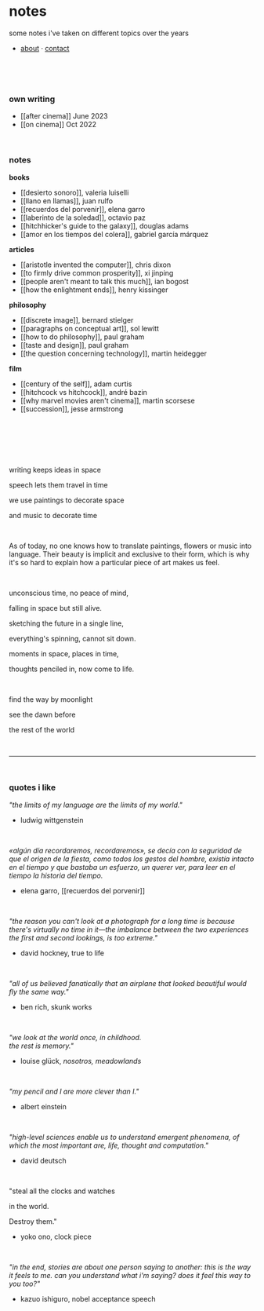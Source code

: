 # notes
 
some notes i've taken on different topics over the years

- [about](https://edugon.studio/things) · [contact](mailto:e@edugon.studio)
 
⠀ ⠀ 

⠀  

### own writing
- [[after cinema]] June 2023
- [[on cinema]] Oct 2022

⠀⠀ 

### notes

**books**
- [[desierto sonoro]], valeria luiselli
- [[llano en llamas]], juan rulfo
- [[recuerdos del porvenir]], elena garro
- [[laberinto de la soledad]], octavio paz
- [[hitchhicker's guide to the galaxy]], douglas adams
- [[amor en los tiempos del colera]], gabriel garcía márquez

**articles**
- [[aristotle invented the computer]], chris dixon
- [[to firmly drive common prosperity]], xi jinping
- [[people aren't meant to talk this much]], ian bogost
- [[how the enlightment ends]], henry kissinger

**philosophy**
- [[discrete image]], bernard stielger
- [[paragraphs on conceptual art]], sol lewitt
- [[how to do philosophy]], paul graham
- [[taste and design]], paul graham
- [[the question concerning technology]], martin heidegger

**film**
- [[century of the self]], adam curtis
- [[hitchcock vs hitchcock]], andré bazin
- [[why marvel movies aren't cinema]], martin scorsese
- [[succession]], jesse armstrong



⠀ ⠀ 
 
⠀ ⠀  

⠀ ⠀ 

writing keeps ideas in space  

speech lets them travel in time  

we use paintings to decorate space  

and music to decorate time
 
⠀ ⠀ 
⠀ ⠀ 
 
As of today, no one knows how to translate paintings, flowers or music into language. Their beauty is implicit and exclusive to their form, which is why it's so hard to explain how a particular piece of art makes us feel.
 
⠀ ⠀ 
⠀ ⠀ 
 
unconscious time, no peace of mind,  

falling in space but still alive.  

sketching the future in a single line,  

everything's spinning, cannot sit down.  

moments in space, places in time,  

thoughts penciled in, now come to life.
 
⠀ ⠀ 
⠀ ⠀ 
 
find the way by moonlight  

see the dawn before  

the rest of the world  
 
⠀ ⠀ 
⠀ ⠀ 


- ---

⠀ ⠀ 
⠀ ⠀ 
### quotes i like

*"the limits of my language are the limits of my world."*

- ludwig wittgenstein
 
⠀ ⠀ 

*«algún día recordaremos, recordaremos», se decía con la seguridad de que el origen de la fiesta, como todos los gestos del hombre, existía intacto en el tiempo y que bastaba un esfuerzo, un querer ver, para leer en el tiempo la historia del tiempo.*

- elena garro, [[recuerdos del porvenir]]
 
⠀ ⠀ 

*"the reason you can't look at a photograph for a long time is because there's virtually no time in it—the imbalance between the two experiences the first and second lookings, is too extreme."*
- david hockney, true to life
 
⠀ ⠀ 

*"all of us believed fanatically that an airplane that looked beautiful would fly the same way."*
- ben rich, skunk works
 
⠀ ⠀ 

*"we look at the world once, in childhood.*  
*the rest is memory."*
- louise glück, *nosotros, meadowlands*
 
⠀ ⠀ 

*"my pencil and I are more clever than I."*
- albert einstein
 
⠀ ⠀ 

*"high-level sciences enable us to understand emergent phenomena, of which the most important are, life, thought and computation."*
- david deutsch
 
⠀ ⠀ 

"steal all the clocks and watches  

in the world.  

Destroy them."  

- yoko ono, clock piece
 
⠀ ⠀ 

*"in the end, stories are about one person saying to another: this is the way it feels to me. can you understand what i'm saying? does it feel this way to you too?"*  
- kazuo ishiguro, nobel acceptance speech

 
⠀ ⠀  

⠀ ⠀ 
